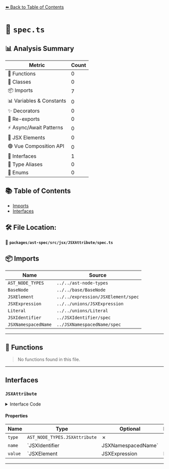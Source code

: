 [⬅️ Back to Table of Contents](../../../../../index.md)

# 📄 `spec.ts`

## 📊 Analysis Summary

| Metric | Count |
|--------|-------|
| 🔧 Functions | 0 |
| 🧱 Classes | 0 |
| 📦 Imports | 7 |
| 📊 Variables & Constants | 0 |
| ✨ Decorators | 0 |
| 🔄 Re-exports | 0 |
| ⚡ Async/Await Patterns | 0 |
| 💠 JSX Elements | 0 |
| 🟢 Vue Composition API | 0 |
| 📐 Interfaces | 1 |
| 📑 Type Aliases | 0 |
| 🎯 Enums | 0 |

## 📚 Table of Contents

- [Imports](#imports)
- [Interfaces](#interfaces)

## 🛠️ File Location:
📂 **`packages/ast-spec/src/jsx/JSXAttribute/spec.ts`**

## 📦 Imports

| Name | Source |
|------|--------|
| `AST_NODE_TYPES` | `../../ast-node-types` |
| `BaseNode` | `../../base/BaseNode` |
| `JSXElement` | `../../expression/JSXElement/spec` |
| `JSXExpression` | `../../unions/JSXExpression` |
| `Literal` | `../../unions/Literal` |
| `JSXIdentifier` | `../JSXIdentifier/spec` |
| `JSXNamespacedName` | `../JSXNamespacedName/spec` |


---

## 🔧 Functions

> No functions found in this file.


---

## Interfaces

### `JSXAttribute`

<details><summary>Interface Code</summary>

```ts
export interface JSXAttribute extends BaseNode {
  type: AST_NODE_TYPES.JSXAttribute;
  name: JSXIdentifier | JSXNamespacedName;
  value: JSXElement | JSXExpression | Literal | null;
}
```
</details>

#### Properties

| Name | Type | Optional | Description |
|------|------|----------|-------------|
| `type` | `AST_NODE_TYPES.JSXAttribute` | ✗ |  |
| `name` | `JSXIdentifier | JSXNamespacedName` | ✗ |  |
| `value` | `JSXElement | JSXExpression | Literal | null` | ✗ |  |


---